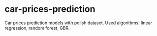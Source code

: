 # car-prices-prediction
Car prices prediction models with polish dataset. Used algorithms: linear regression, random forest, GBR. 
